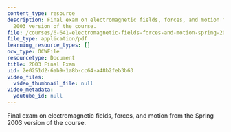 ```yaml
---
content_type: resource
description: Final exam on electromagnetic fields, forces, and motion from the Spring
  2003 version of the course.
file: /courses/6-641-electromagnetic-fields-forces-and-motion-spring-2005/2e0251d26ab91a8bcc64a48b2feb3b63_final1.pdf
file_type: application/pdf
learning_resource_types: []
ocw_type: OCWFile
resourcetype: Document
title: 2003 Final Exam
uid: 2e0251d2-6ab9-1a8b-cc64-a48b2feb3b63
video_files:
  video_thumbnail_file: null
video_metadata:
  youtube_id: null
---
```

Final exam on electromagnetic fields, forces, and motion from the Spring 2003 version of the course.

